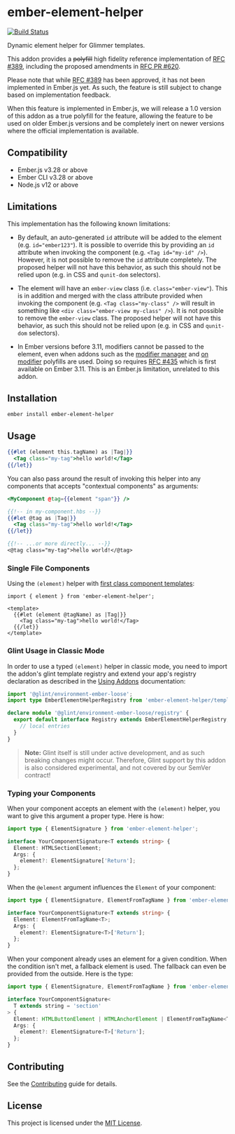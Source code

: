# ember-element-helper

[![Build Status](https://github.com/tildeio/ember-element-helper/actions/workflows/ci.yml/badge.svg)](https://github.com/tildeio/ember-element-helper/actions/workflows/ci.yml)

Dynamic element helper for Glimmer templates.

This addon provides a ~~polyfill~~ high fidelity reference implementation of
[RFC #389](https://github.com/emberjs/rfcs/pull/389), including the proposed
amendments in [RFC PR #620](https://github.com/emberjs/rfcs/pull/620).

Please note that while [RFC #389](https://github.com/emberjs/rfcs/pull/389)
has been approved, it has not been implemented in Ember.js yet. As such, the
feature is still subject to change based on implementation feedback.

When this feature is implemented in Ember.js, we will release a 1.0 version of
this addon as a true polyfill for the feature, allowing the feature to be used
on older Ember.js versions and be completely inert on newer versions where the
official implementation is available.

## Compatibility

* Ember.js v3.28 or above
* Ember CLI v3.28 or above
* Node.js v12 or above

## Limitations

This implementation has the following known limitations:

* By default, an auto-generated `id` attribute will be added to the element
  (e.g. `id="ember123"`). It is possible to override this by providing an
  `id` attribute when invoking the component (e.g. `<Tag id="my-id" />`).
  However, it is not possible to remove the `id` attribute completely. The
  proposed helper will not have this behavior, as such this should not be
  relied upon (e.g. in CSS and `qunit-dom` selectors).

* The element will have an `ember-view` class (i.e. `class="ember-view"`).
  This is in addition and merged with the class attribute provided when
  invoking the component (e.g. `<Tag class="my-class" />` will result in
  something like `<div class="ember-view my-class" />`). It is not possible
  to remove the `ember-view` class. The proposed helper will not have this
  behavior, as such this should not be relied upon (e.g. in CSS and `qunit-dom`
  selectors).

* In Ember versions before 3.11, modifiers cannot be passed to the element,
  even when addons such as the [modifier manager](https://github.com/ember-polyfills/ember-modifier-manager-polyfill)
  and [on modifier](https://github.com/buschtoens/ember-on-modifier) polyfills
  are used. Doing so requires [RFC #435](https://github.com/emberjs/rfcs/blob/master/text/0435-modifier-splattributes.md)
  which is first available on Ember 3.11. This is an Ember.js limitation,
  unrelated to this addon.

## Installation

```
ember install ember-element-helper
```

## Usage

```hbs
{{#let (element this.tagName) as |Tag|}}
  <Tag class="my-tag">hello world!</Tag>
{{/let}}
```

You can also pass around the result of invoking this helper into any components
that accepts "contextual components" as arguments:

```hbs
<MyComponent @tag={{element "span"}} />
```

```hbs
{{!-- in my-component.hbs --}}
{{#let @tag as |Tag|}}
  <Tag class="my-tag">hello world!</Tag>
{{/let}}

{{!-- ...or more directly... --}}
<@tag class="my-tag">hello world!</@tag>
```

### Single File Components

Using the `(element)` helper with [first class component
templates](http://emberjs.github.io/rfcs/0779-first-class-component-templates.html):

```gjs
import { element } from 'ember-element-helper';

<template>
  {{#let (element @tagName) as |Tag|}}
    <Tag class="my-tag">hello world!</Tag>
  {{/let}}
</template>
```

### Glint Usage in Classic Mode

In order to use a typed `(element)` helper in classic mode, you need to import
the addon's glint template registry and extend your app's registry declaration
as described in the [Using
Addons](https://typed-ember.gitbook.io/glint/using-glint/ember/using-addons#using-glint-enabled-addons)
documentation:

```ts
import '@glint/environment-ember-loose';
import type EmberElementHelperRegistry from 'ember-element-helper/template-registry';

declare module '@glint/environment-ember-loose/registry' {
  export default interface Registry extends EmberElementHelperRegistry, /* other addon registries */ {
    // local entries
  }
}
```

> **Note:** Glint itself is still under active development, and as such breaking changes might occur.
> Therefore, Glint support by this addon is also considered experimental, and not covered by our SemVer contract!

### Typing your Components

When your component accepts an element with the `(element)` helper, you want to
give this argument a proper type. Here is how:

```ts
import type { ElementSignature } from 'ember-element-helper';

interface YourComponentSignature<T extends string> {
  Element: HTMLSectionElement;
  Args: {
    element?: ElementSignature['Return'];
  };
}
```

When the `@element` argument influences the `Element` of your component:

```ts
import type { ElementSignature, ElementFromTagName } from 'ember-element-helper';

interface YourComponentSignature<T extends string> {
  Element: ElementFromTagName<T>;
  Args: {
    element?: ElementSignature<T>['Return'];
  };
}
```

When your component already uses an element for a given condition. When
the condition isn't met, a fallback element is used. The fallback can even be
provided from the outside. Here is the type:

```ts
import type { ElementSignature, ElementFromTagName } from 'ember-element-helper';

interface YourComponentSignature<
  T extends string = 'section'
> {
  Element: HTMLButtonElement | HTMLAnchorElement | ElementFromTagName<T>;
  Args: {
    element?: ElementSignature<T>['Return'];
  };
}
```

## Contributing

See the [Contributing](CONTRIBUTING.md) guide for details.

## License

This project is licensed under the [MIT License](LICENSE.md).
